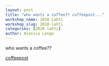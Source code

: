 ```yaml
---
layout: post
title: "who wants a coffee?? coffeepost..."
workshop_name: 2010 Lahti
workshop_slug: 2010-lahti
categories: [2010-lahti]
author: Alessia Longo
---
```

who wants a coffee??

<a href='http://workshops.nodebox.net/2010/wp-content/uploads/coffeepost.pdf'>coffeepost</a>
